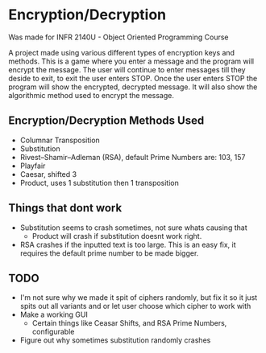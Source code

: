 # Encryption/Decryption
Was made for INFR 2140U - Object Oriented Programming Course

A project made using various different types of encryption keys and methods.
This is a game where you enter a message and the program will encrypt the message. The user will continue to enter messages till they deside to exit, to exit the user enters STOP. Once the user enters STOP the program will show the encrypted, decrypted message. It will also show the algorithmic method used to encrypt the message.

## Encryption/Decryption Methods Used
- Columnar Transposition 
- Substitution 
- Rivest–Shamir–Adleman (RSA), default Prime Numbers are: 103, 157
- Playfair
- Caesar, shifted 3
- Product, uses 1 substitution then 1 transposition 

## Things that dont work
- Substitution seems to crash sometimes, not sure whats causing that
  - Product will crash if substitution doesnt work right.
- RSA crashes if the inputted text is too large. This is an easy fix, it requires the default prime number to be made bigger.


## TODO
- I'm not sure why we made it spit of ciphers randomly, but fix it so it just spits out all variants and or let user choose which cipher to work with
- Make a working GUI
  - Certain things like Ceasar Shifts, and RSA Prime Numbers, configurable
- Figure out why sometimes substitution randomly crashes



